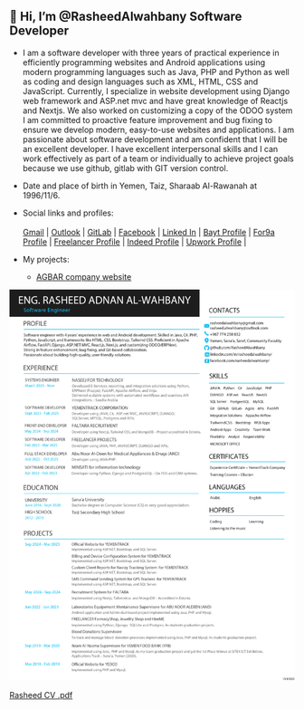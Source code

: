 ## 👋 Hi, I’m @RasheedAlwahbany Software Developer

- I am a software developer with three years of practical experience in efficiently programming websites and Android applications using modern programming languages such as Java, PHP and Python as well as coding and design languages such as XML, HTML, CSS and JavaScript. Currently, I specialize in website development using Django web framework and ASP.net mvc and have great knowledge of Reactjs and Nextjs.
We also worked on customizing a copy of the ODOO system
I am committed to proactive feature improvement and bug fixing to ensure we develop modern, easy-to-use websites and applications.
I am passionate about software development and am confident that I will be an excellent developer. I have excellent interpersonal skills and I can work effectively as part of a team or individually to achieve project goals because we use github, gitlab with GIT version control.


- Date and place of birth in Yemen, Taiz, Sharaab Al-Rawanah at 1996/11/6.
- Social links and profiles:<br/><br/>
    <a href="mailto:rasheedalwahbany@gmail.com">Gmail</a> | 
    <a href="mailto:rasheed.alwahbany@outlook.com">Outlook</a> | 
    <a href="https://gitlab.com/RasheedAlwahbany/">GitLab</a> | 
    <a href="https://www.facebook.com/rasheedalwahbany/">Facebook</a> | 
    <a href="https://www.linkedin.com/in/rasheedalwahbany/" >Linked In</a> | 
    <a href="https://people.bayt.com/rasheedalwahbany/" >Bayt Profile</a> | 
    <a href="https://www.for9a.com/user/profile" >For9a Profile</a> | 
    <a href="https://www.freelancer.com/u/RasheedAlwahbany" >Freelancer Profile</a> | 
    <a href="https://profile.indeed.com/?hl=en_US&co=US&from=gnav-homepage" >Indeed Profile</a> | 
    <a href="https://www.upwork.com/freelancers/~0187655cc0a7b86d39" >Upwork Profile</a> | 

- My projects: 
   - <a href="https://www.agbartec.com/">AGBAR company website</a> 

![Rasheed CV](https://github.com/RasheedAlwahbany/RasheedAlwahbany/blob/main/Rasheed.CV.png)

[Rasheed CV .pdf](https://github.com/RasheedAlwahbany/RasheedAlwahbany/blob/main/Rasheed.CV.pdf)

<!---
RasheedAlwahbany/RasheedAlwahbany is a ✨ special ✨ repository because its `README.md` (this file) appears on your GitHub profile.
You can click the Preview link to take a look at your changes.
--->
<!-- <a href="https://www.instagram.com/rasheedalwahbany/">Instagram</a> | --!>
